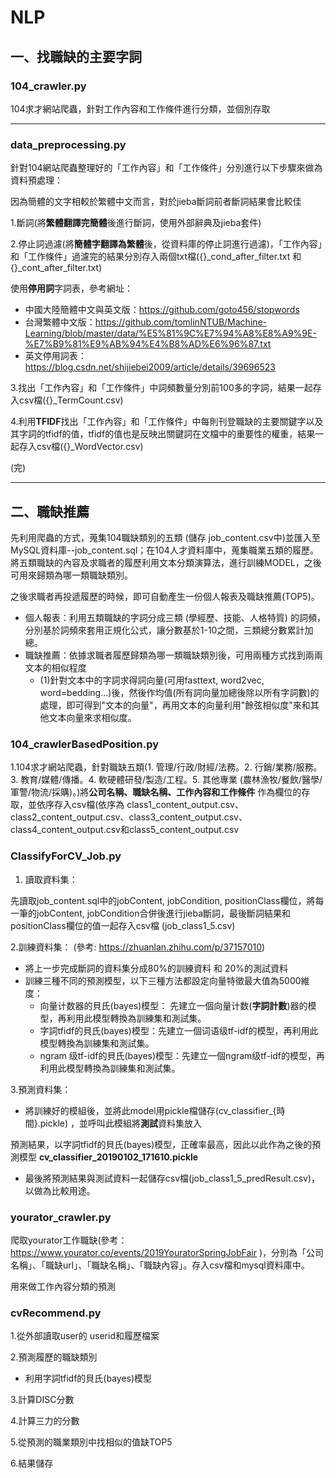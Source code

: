 # NLP


## 一、找職缺的主要字詞

### 104_crawler.py 

104求才網站爬蟲，針對工作內容和工作條件進行分類，並個別存取

----------------------------------------------------------------------------

### data_preprocessing.py

針對104網站爬蟲整理好的「工作內容」和「工作條件」分別進行以下步驟來做為資料預處理：

因為簡體的文字相較於繁體中文而言，對於jieba斷詞前者斷詞結果會比較佳

1.斷詞(將**繁體翻譯完簡體**後進行斷詞，使用外部辭典及jieba套件)

2.停止詞過濾(將**簡體字翻譯為繁體**後，從資料庫的停止詞進行過濾)，「工作內容」和「工作條件」過濾完的結果分別存入兩個txt檔({}_cond_after_filter.txt 和{}_cont_after_filter.txt)

使用**停用詞**字詞表，參考網址：
+ 中國大陸簡體中文與英文版：https://github.com/goto456/stopwords
+ 台灣繁體中文版：https://github.com/tomlinNTUB/Machine-Learning/blob/master/data/%E5%81%9C%E7%94%A8%E8%A9%9E-%E7%B9%81%E9%AB%94%E4%B8%AD%E6%96%87.txt
+ 英文停用詞表：https://blog.csdn.net/shijiebei2009/article/details/39696523

3.找出「工作內容」和「工作條件」中詞頻數量分別前100多的字詞，結果一起存入csv檔({}_TermCount.csv)

4.利用**TFIDF**找出「工作內容」和「工作條件」中每則刊登職缺的主要關鍵字以及其字詞的tfidf的值，tfidf的值也是反映出關鍵詞在文檔中的重要性的權重，結果一起存入csv檔({}_WordVector.csv)

(完)

--------------------------------------------------------------------------------------------------------------------------


## 二、職缺推薦

先利用爬蟲的方式，蒐集104職缺類別的五類 (儲存 job_content.csv中)並匯入至MySQL資料庫--job_content.sql；在104人才資料庫中，蒐集職業五類的履歷。將五類職缺的內容及求職者的履歷利用文本分類演算法，進行訓練MODEL，之後可用來歸類為哪一類職缺類別。

之後求職者再投遞履歷的時候，即可自動產生一份個人報表及職缺推薦(TOP5)。

+ 個人報表：利用五類職缺的字詞分成三類 (學經歷、技能、人格特質) 的詞頻，分別基於詞頻來套用正規化公式，讓分數基於1-10之間，三類總分數累計加總。
+ 職缺推薦：依據求職者履歷歸類為哪一類職缺類別後，可用兩種方式找到兩兩文本的相似程度
  + (1)針對文本中的字詞求得詞向量(可用fasttext, word2vec, word=bedding...)後，然後作均值(所有詞向量加總後除以所有字詞數)的處理，即可得到"文本的向量"，再用文本的向量利用"餘弦相似度"來和其他文本向量來求相似度。


### 104_crawlerBasedPosition.py
1.104求才網站爬蟲，針對職缺五類(1.	管理/行政/財經/法務。2.	行銷/業務/服務。3.	教育/媒體/傳播。4.	軟硬體研發/製造/工程。5.	其他專業 (農林漁牧/餐飲/醫學/軍警/物流/採購)。)將**公司名稱、職缺名稱、工作內容和工作條件** 作為欄位的存取，並依序存入csv檔(依序為 class1_content_output.csv、class2_content_output.csv、class3_content_output.csv、class4_content_output.csv和class5_content_output.csv

### ClassifyForCV_Job.py 
1. 讀取資料集：

先讀取job_content.sql中的jobContent, jobCondition, positionClass欄位，將每一筆的jobContent, jobCondition合併後進行jieba斷詞，最後斷詞結果和positionClass欄位的值一起存入csv檔 (job_class1_5.csv)
 
2.訓練資料集： (參考: https://zhuanlan.zhihu.com/p/37157010)

+ 將上一步完成斷詞的資料集分成80%的訓練資料 和 20%的測試資料
+ 訓練三種不同的預測模型，以下三種方法都設定向量特徵最大值為5000維度：
  + 向量计数器的貝氏(bayes)模型： 先建立一個向量计数(**字詞計數**)器的模型，再利用此模型轉換為訓練集和測試集。
  + 字詞tfidf的貝氏(bayes)模型：先建立一個词语级tf-idf的模型，再利用此模型轉換為訓練集和測試集。
  + ngram 级tf-idf的貝氏(bayes)模型：先建立一個ngram级tf-idf的模型，再利用此模型轉換為訓練集和測試集。

3.預測資料集：

+ 將訓練好的模組後，並將此model用pickle檔儲存(cv_classifier_{時間}.pickle) ，並呼叫此模組將**測試**資料集放入

預測結果，以字詞tfidf的貝氏(bayes)模型，正確率最高，因此以此作為之後的預測模型 **cv_classifier_20190102_171610.pickle**

+ 最後將預測結果與測試資料一起儲存csv檔(job_class1_5_predResult.csv)，以做為比較用途。

### yourator_crawler.py

爬取yourator工作職缺(參考： https://www.yourator.co/events/2019YouratorSpringJobFair )，分別為「公司名稱」、「職缺url」、「職缺名稱」、「職缺內容」。存入csv檔和mysql資料庫中。

用來做工作內容分類的預測

### cvRecommend.py

1.從外部讀取user的 userid和履歷檔案

2.預測履歷的職缺類別

+ 利用字詞tfidf的貝氏(bayes)模型

3.計算DISC分數

4.計算三力的分數

5.從預測的職業類別中找相似的值缺TOP5

6.結果儲存

